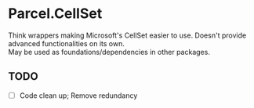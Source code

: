# Parcel.CellSet

Think wrappers making Microsoft's CellSet easier to use. Doesn't provide advanced functionalities on its own.  
May be used as foundations/dependencies in other packages.

## TODO

- [ ] Code clean up; Remove redundancy